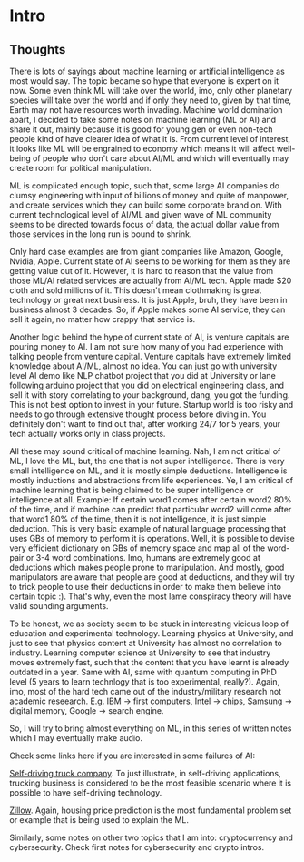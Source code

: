 # Intro

## Thoughts

There is lots of sayings about machine learning or artificial intelligence as most would say. The topic became so hype that everyone is expert on it now. Some even think ML will take over the world, imo, only other planetary species will take over the world and if only they need to, given by that time, Earth may not have resources worth invading. Machine world domination apart, I decided to take some notes on machine learning (ML or AI) and share it out, mainly because it is good for young gen or even non-tech people kind of have clearer idea of what it is. From current level of interest, it looks like ML will be engrained to economy which means it will affect well-being of people who don't care about AI/ML and which will eventually may create room for political manipulation.    

ML is complicated enough topic, such that, some large AI companies do clumsy engineering with input of billions of money and quite of manpower, and create services which they can build some corporate brand on. With current technological level of AI/ML and given wave of ML community seems to be directed towards focus of data, the actual dollar value from those services in the long run is bound to shrink.  

Only hard case examples are from giant companies like Amazon, Google, Nvidia, Apple. Current state of AI seems to be working for them as they are getting value out of it. However, it is hard to reason that the value from those ML/AI related services are actually from AI/ML tech. Apple made $20 cloth and sold millions of it. This doesn't mean clothmaking is great technology or great next business. It is just Apple, bruh, they have been in business almost 3 decades. So, if Apple makes some AI service, they can sell it again, no matter how crappy that service is. 

Another logic behind the hype of current state of AI, is venture capitals are pouring money to AI. I am not sure how many of you had experience with talking people from venture capital. Venture capitals have extremely limited knowledge about AI/ML, almost no idea. You can just go with university level AI demo like NLP chatbot project that you did at University or lane following arduino project that you did on electrical engineering class, and sell it with story correlating to your background, dang, you got the funding. This is not best option to invest in your future. Startup world is too risky and needs to go through extensive thought process before diving in. You definitely don't want to find out that, after working 24/7 for 5 years, your tech actually works only in class projects. 

All these may sound critical of machine learning. Nah, I am not critical of ML, I love the ML, but, the one that is not super intelligence. There is very small intelligence on ML, and it is mostly simple deductions. Intelligence is mostly inductions and abstractions from life experiences. Ye, I am critical of machine learning that is being claimed to be super intelligence or intelligence at all. Example: If certain word1 comes after certain word2 80% of the time, and if machine can predict that particular word2 will come after that word1 80% of the time, then it is not intelligence, it is just simple deduction. This is very basic example of natural language processing that uses GBs of memory to perform it is operations. Well, it is possible to devise very efficient dictionary on GBs of memory space and map all of the word-pair or 3-4 word combinations. Imo, humans are extremely good at deductions which makes people prone to manipulation. And mostly, good manipulators are aware that people are good at deductions, and they will try to trick people to use their deductions in order to make them believe into certain topic :). That's why, even the most lame conspiracy theory will have valid sounding arguments.   

To be honest, we as society seem to be stuck in interesting vicious loop of education and experimental technology. Learning physics at University, and just to see that physics content at University has almost no correlation to industry. Learning computer science at University to see that industry moves extremely fast, such that the content that you have learnt is already outdated in a year. Same with AI, same with quantum computing in PhD level (5 years to learn technlogy that is too experimental, really?). Again, imo, most of the hard tech came out of the industry/military research not academic reseearch. E.g. IBM -> first computers, Intel -> chips, Samsung -> digital memory, Google -> search engine. 

So, I will try to bring almost everything on ML, in this series of written notes which I may eventually make audio.  

Check some links here if you are interested in some failures of AI:

[Self-driving truck company](https://www.economist.com/technology-quarterly/2020/06/11/driverless-cars-show-the-limits-of-todays-ai). To just illustrate, in self-driving applications, trucking business is considered to be the most feasible scenario where it is possible to have self-driving technology.  

[Zillow](https://www.geekwire.com/2021/ibuying-algorithms-failed-zillow-says-business-worlds-love-affair-ai/). Again, housing price prediction is the most fundamental problem set or example that is being used to explain the ML. 

Similarly, some notes on other two topics that I am into: cryptocurrency and cybersecurity. Check first notes for cybersecurity and crypto intros.


